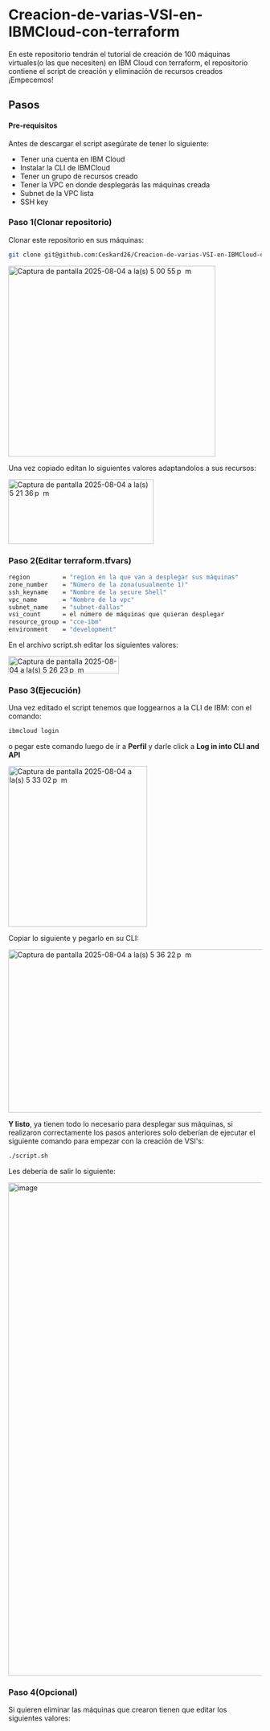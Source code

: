 # Creacion-de-varias-VSI-en-IBMCloud-con-terraform
En este repositorio tendrán el tutorial de creación de 100 máquinas virtuales(o las que necesiten) en IBM Cloud con terraform, el repositorio contiene el script de creación y eliminación de recursos creados ¡Empecemos!

## Pasos
#### Pre-requisitos
Antes de descargar el script asegúrate de tener lo siguiente:
- Tener una cuenta en IBM Cloud
- Instalar la CLI de IBMCloud
- Tener un grupo de recursos creado
- Tener la VPC en donde desplegarás las máquinas creada
- Subnet de la VPC lista
- SSH key
### Paso 1(Clonar repositorio)
Clonar este repositorio en sus máquinas:
```bash
git clone git@github.com:Ceskard26/Creacion-de-varias-VSI-en-IBMCloud-con-terraform.git
```

<img width="412" height="380" alt="Captura de pantalla 2025-08-04 a la(s) 5 00 55 p  m" src="https://github.com/user-attachments/assets/c27520c6-c26f-4c20-861c-9ff7c32b9478" />

Una vez copiado editan lo siguientes valores adaptandolos a sus recursos:

<img width="289" height="129" alt="Captura de pantalla 2025-08-04 a la(s) 5 21 36 p  m" src="https://github.com/user-attachments/assets/a17136c4-7206-405c-bd14-cc1d0612d4c0" />

### Paso 2(Editar terraform.tfvars)
```bash
region         = "region en la que van a desplegar sus máquinas"
zone_number    = "Número de la zona(usualmente 1)"
ssh_keyname    = "Nombre de la secure Shell"
vpc_name       = "Nombre de la vpc"
subnet_name    = "subnet-dallas"
vsi_count      = el número de máquinas que quieran desplegar
resource_group = "cce-ibm"
environment    = "development"
```

En el archivo script.sh editar los siguientes valores:

<img width="220" height="35" alt="Captura de pantalla 2025-08-04 a la(s) 5 26 23 p  m" src="https://github.com/user-attachments/assets/a7c6263f-b638-4548-8bcd-0a82b3848266" />

### Paso 3(Ejecución)
Una vez editado el script tenemos que loggearnos a la CLI de IBM:
con el comando:
```bash
ibmcloud login 
```
o pegar este comando luego de ir a **Perfil** y darle click a **Log in into CLI and API**

<img width="276" height="320" alt="Captura de pantalla 2025-08-04 a la(s) 5 33 02 p  m" src="https://github.com/user-attachments/assets/1de14778-852f-4de3-9cc7-c730f64ed916" />

Copiar lo siguiente y pegarlo en su CLI:

<img width="691" height="325" alt="Captura de pantalla 2025-08-04 a la(s) 5 36 22 p  m" src="https://github.com/user-attachments/assets/56f8434a-50d4-4fb5-9866-fe21128e4ea6" />

**Y listo**, ya tienen todo lo necesario para desplegar sus máquinas, si realizaron correctamente los pasos anteriores solo deberían de ejecutar el siguiente comando para empezar con la creación de VSI's:
```bash
./script.sh
```
Les debería de salir lo siguiente:

<img width="1326" height="982" alt="image" src="https://github.com/user-attachments/assets/9d02cb1e-6c80-4423-a84e-669b0274051f" />

### Paso 4(Opcional)
Si quieren eliminar las máquinas que crearon tienen que editar los siguientes valores:

